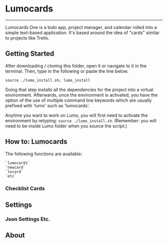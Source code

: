 # Lumocards

---
Lumocards One is a todo app, project manager, and calendar rolled into a simple text-based application. 
It's based around the idea of "cards" similar to projects like Trello. 
## Getting Started

After downloading / cloning this folder, open it or navigate to it in the terminal. Then, type in the following or paste the line below.

`source ./lumo_install.sh; lumo_install`

Doing that step installs all the dependencies for the project into a virtual environment. 
Afterwards, once the environment is activated, you have the option of the use of multiple command line keywords which are usually
prefixed with 'lumo' such as 'lumocards'.

Anytime you want to work on Lumo, you will first need to activate the environment by retyping: `source ./lumo_install.sh`.
(Remember: you will need to be inside Lumo folder when you source the script.) 


## How to: Lumocards

The following functions are available: 

	`lumocards`
	`newcard`
	`locard`
    `etc`

### Checklist Cards

## Settings
### Json Settings Etc.

## About
